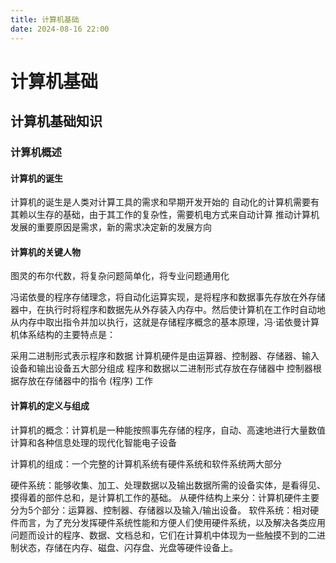 ```yaml
---
title: 计算机基础
date: 2024-08-16 22:00
---
```

# 计算机基础

## 计算机基础知识


### 计算机概述

#### 计算机的诞生

计算机的诞生是人类对计算工具的需求和早期开发开始的
自动化的计算机需要有其赖以生存的基础，由于其工作的复杂性，需要机电方式来自动计算
推动计算机发展的重要原因是需求，新的需求决定新的发展方向

#### 计算机的关键人物

图灵的布尔代数，将复杂问题简单化，将专业问题通用化

冯诺依曼的程序存储理念，将自动化运算实现，是将程序和数据事先存放在外存储器中，在执行时将程序和数据先从外存装入内存中。然后使计算机在工作时自动地从内存中取出指令并加以执行，这就是存储程序概念的基本原理，冯·诺依曼计算机体系结构的主要特点是：

采用二进制形式表示程序和数据
计算机硬件是由运算器、控制器、存储器、输入设备和输出设备五大部分组成
程序和数据以二进制形式存放在存储器中
控制器根据存放在存储器中的指令 (程序) 工作

#### 计算机的定义与组成

计算机的概念：计算机是一种能按照事先存储的程序，自动、高速地进行大量数值计算和各种信息处理的现代化智能电子设备

计算机的组成：一个完整的计算机系统有硬件系统和软件系统两大部分

硬件系统：能够收集、加工、处理数据以及输出数据所需的设备实体，是看得见、摸得着的部件总和，是计算机工作的基础。 从硬件结构上来分：计算机硬件主要分为5个部分：运算器、控制器、存储器以及输入/输出设备。
软件系统：相对硬件而言，为了充分发挥硬件系统性能和方便人们使用硬件系统，以及解决各类应用问题而设计的程序、数据、文档总和，它们在计算机中体现为一些触摸不到的二进制状态，存储在内存、磁盘、闪存盘、光盘等硬件设备上。
